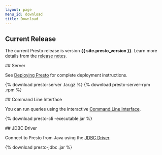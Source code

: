 ```yaml
---
layout: page
menu_id: download
title: Download
---
```


## Current Release

The current Presto release is version <b>{{ site.presto_version }}</b>.
Learn more details from the <a href="docs/current/release/release-{{ site.presto_version }}.html">release notes</a>.

<div markdown="1" class="feature-grid">

<div markdown="1">
## Server

See [Deploying Presto](docs/current/installation/deployment.html)
for complete deployment instructions.

{% download presto-server .tar.gz %}
{% download presto-server-rpm .rpm %}
</div>

<div markdown="1">
## Command Line Interface

You can run queries using the interactive
[Command Line Interface](docs/current/installation/cli.html).

{% download presto-cli -executable.jar %}
</div>

<div markdown="1">
## JDBC Driver

Connect to Presto from Java using the
[JDBC Driver](docs/current/installation/jdbc.html).

{% download presto-jdbc .jar %}
</div>

</div>

